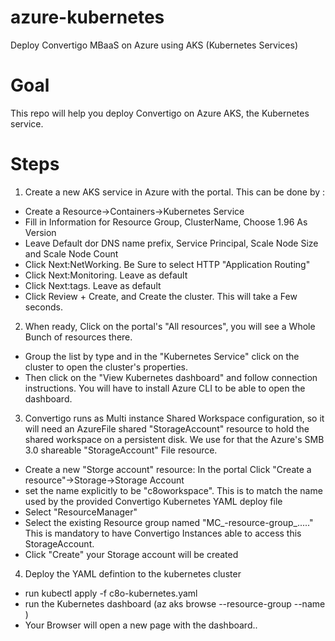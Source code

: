# azure-kubernetes
Deploy Convertigo MBaaS  on Azure using AKS (Kubernetes Services)

# Goal
This repo will help you deploy Convertigo on Azure AKS, the Kubernetes service. 

# Steps
1. Create a new AKS service in Azure with the portal. This can be done by :
* Create a Resource->Containers->Kubernetes Service
* Fill in Information for Resource Group, ClusterName, Choose 1.96 As Version
* Leave Default dor DNS name prefix,  Service Principal, Scale Node Size and Scale Node Count
* Click Next:NetWorking. Be Sure to select HTTP "Application Routing"
* Click Next:Monitoring. Leave as default
* Click Next:tags. Leave as default
* Click Review + Create, and Create the cluster. This will take a Few seconds.
2. When ready, Click on the portal's "All resources", you will see a Whole Bunch of resources there.
* Group the list by type and in the "Kubernetes Service" click on the cluster to open the cluster's properties.
* Then click on the "View Kubernetes dashboard" and follow connection instructions. You will have to install Azure CLI to be able to open the dashboard.
3. Convertigo runs as Multi instance Shared Workspace configuration, so it will need an AzureFile shared "StorageAccount" resource to hold the shared workspace on a persistent disk. We use for that the Azure's SMB 3.0 shareable "StorageAccount" File resource.
* Create a new "Storge account" resource: In the portal Click "Create a resource"->Storage->Storage Account
* set the name explicitly to be "c8oworkspace". This is to match the name used by the provided Convertigo Kubernetes YAML deploy file
* Select "ResourceManager"
* Select the existing  Resource group named "MC_<your clustername>-resource-group_....." This is mandatory to have Convertigo Instances able to access this StorageAccount.
* Click "Create" your Storage account will be created
  
4. Deploy the YAML defintion to the kubernetes cluster
* run kubectl apply -f c8o-kubernetes.yaml
* run the Kubernetes dashboard (az aks browse --resource-group <your resource group> --name <your cluster name>)
* Your Browser will open a new page with the dashboard.. 
  
  







